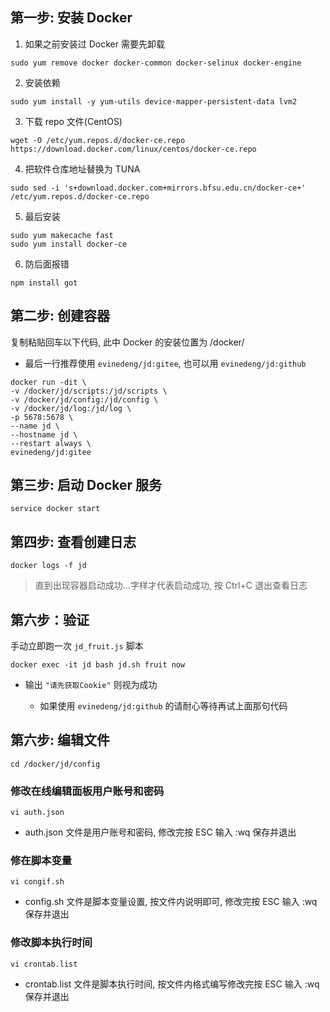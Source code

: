 ## 第一步: 安装 Docker

1. 如果之前安装过 Docker 需要先卸载

`sudo yum remove docker docker-common docker-selinux docker-engine`

2. 安装依赖

`sudo yum install -y yum-utils device-mapper-persistent-data lvm2`

3. 下载 repo 文件(CentOS)

`wget -O /etc/yum.repos.d/docker-ce.repo https://download.docker.com/linux/centos/docker-ce.repo`

4. 把软件仓库地址替换为 TUNA

`sudo sed -i 's+download.docker.com+mirrors.bfsu.edu.cn/docker-ce+' /etc/yum.repos.d/docker-ce.repo`

5. 最后安装

```
sudo yum makecache fast
sudo yum install docker-ce
```

6. 防后面报错

`npm install got`

## 第二步: 创建容器

复制粘贴回车以下代码, 此中 Docker 的安装位置为 /docker/

- 最后一行推荐使用 `evinedeng/jd:gitee`, 也可以用 `evinedeng/jd:github`

```
docker run -dit \
-v /docker/jd/scripts:/jd/scripts \
-v /docker/jd/config:/jd/config \
-v /docker/jd/log:/jd/log \
-p 5678:5678 \
--name jd \
--hostname jd \
--restart always \
evinedeng/jd:gitee
```

## 第三步: 启动 Docker 服务

`service docker start`

## 第四步: 查看创建日志

`docker logs -f jd`

> 直到出现容器启动成功...字样才代表启动成功, 按 Ctrl+C 退出查看日志

## 第六步：验证

手动立即跑一次 `jd_fruit.js` 脚本

`docker exec -it jd bash jd.sh fruit now`

- 输出 `"请先获取Cookie"` 则视为成功

  - 如果使用 `evinedeng/jd:github` 的请耐心等待再试上面那句代码

## 第六步: 编辑文件

```
cd /docker/jd/config
```

### 修改在线编辑面板用户账号和密码

`vi auth.json`

- auth.json 文件是用户账号和密码, 修改完按 ESC 输入 :wq 保存并退出

### 修在脚本变量

`vi congif.sh`

- config.sh 文件是脚本变量设置, 按文件内说明即可, 修改完按 ESC 输入 :wq 保存并退出

### 修改脚本执行时间

`vi crontab.list`

- crontab.list 文件是脚本执行时间, 按文件内格式编写修改完按 ESC 输入 :wq 保存并退出


